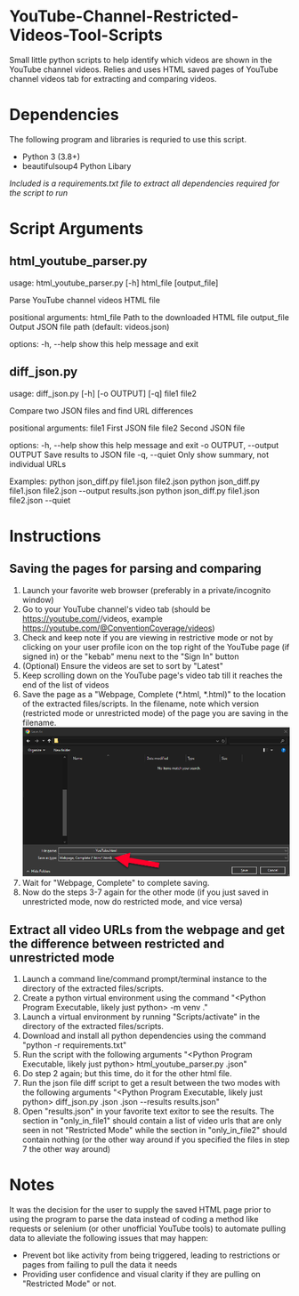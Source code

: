 # YouTube-Channel-Restricted-Videos-Tool-Scripts
Small little python scripts to help identify which videos are shown in the YouTube channel videos. Relies and uses HTML saved pages of YouTube channel videos tab for extracting and comparing videos. 

# Dependencies
The following program and libraries is requried to use this script.
* Python 3 (3.8+)
* beautifulsoup4 Python Libary

*Included is a requirements.txt file to extract all dependencies required for the script to run*

# Script Arguments
## html_youtube_parser.py
usage: html_youtube_parser.py [-h] html_file [output_file]

Parse YouTube channel videos HTML file

positional arguments:
  html_file    Path to the downloaded HTML file
  output_file  Output JSON file path (default: videos.json)

options:
  -h, --help   show this help message and exit

## diff_json.py
usage: diff_json.py [-h] [-o OUTPUT] [-q] file1 file2

Compare two JSON files and find URL differences

positional arguments:
  file1                 First JSON file
  file2                 Second JSON file

options:
  -h, --help            show this help message and exit
  -o OUTPUT, --output OUTPUT
                        Save results to JSON file
  -q, --quiet           Only show summary, not individual URLs

Examples:
  python json_diff.py file1.json file2.json
  python json_diff.py file1.json file2.json --output results.json
  python json_diff.py file1.json file2.json --quiet

# Instructions
## Saving the pages for parsing and comparing
1. Launch your favorite web browser (preferably in a private/incognito window)
2. Go to your YouTube channel's video tab (should be https://youtube.com/<Youtube Channel ID or YouTube handle>/videos, example https://youtube.com/@ConventionCoverage/videos)
3. Check and keep note if you are viewing in restrictive mode or not by clicking on your user profile icon on the top right of the YouTube page (if signed in) or the "kebab" menu next to the "Sign In" button
4. (Optional) Ensure the videos are set to sort by "Latest"
5. Keep scrolling down on the YouTube page's video tab till it reaches the end of the list of videos
6. Save the page as a "Webpage, Complete (*.html, *.html)" to the location of the extracted files/scripts. In the filename, note which version (restricted mode or unrestricted mode) of the page you are saving in the filename. 
![Save Dialogue](./markdown_images/save_html_page.png)
7. Wait for "Webpage, Complete" to complete saving.
8. Now do the steps 3-7 again for the other mode (if you just saved in unrestricted mode, now do restricted mode, and vice versa)

## Extract all video URLs from the webpage and get the difference between restricted and unrestricted mode
1. Launch a command line/command prompt/terminal instance to the directory of the extracted files/scripts. 
2. Create a python virtual environment using the command "<Python Program Executable, likely just python> -m venv ."
3. Launch a virtual environment by running "Scripts/activate" in the directory of the extracted files/scripts. 
4. Download and install all python dependencies using the command "python -r requirements.txt"
5. Run the script with the following arguments "<Python Program Executable, likely just python> html_youtube_parser.py <html file of the saved YouTube page> <restricted or unrestricted depending on which html file you are parsing for YouTube URLs>.json"
6. Do step 2 again; but this time, do it for the other html file.
7. Run the json file diff script to get a result between the two modes with the following arguments "<Python Program Executable, likely just python> diff_json.py <JSON File of the unrestricted mode>.json <JSON File of the restricted mode>.json --results results.json"
8. Open "results.json" in your favorite text exitor to see the results. The section in "only_in_file1" should contain a list of video urls that are only seen in not "Restricted Mode" while the section in "only_in_file2" should contain nothing (or the other way around if you specified the files in step 7 the other way around) 



# Notes
It was the decision for the user to supply the saved HTML page prior to using the program to parse the data instead of coding a method like requests or selenium (or other unofficial YouTube tools) to automate pulling data to alleviate the following issues that may happen:
* Prevent bot like activity from being triggered, leading to restrictions or pages from failing to pull the data it needs
* Providing user confidence and visual clarity if they are pulling on "Restricted Mode" or not.
